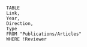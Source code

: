```dataview
TABLE 
Link, 
Year, 
Direction,
Type
FROM "Publications/Articles"
WHERE !Reviewer
```




